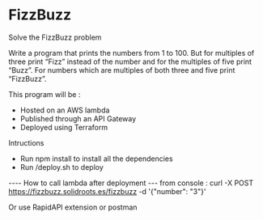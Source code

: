 FizzBuzz
========

Solve the FizzBuzz problem

Write a program that prints the numbers from 1 to 100. But for multiples of three print “Fizz” instead of the number and for the multiples of five print “Buzz”. For numbers which are multiples of both three and five print “FizzBuzz”.

This program will be :
- Hosted on an AWS lambda 
- Published through an API Gateway
- Deployed using Terraform
  

Intructions

- Run npm install  to install all the dependencies
- Run /deploy.sh to deploy
  

---- How to call lambda after deployment --- 
from console : 
curl -X POST https://fizzbuzz.solidroots.es/fizzbuzz -d '{"number": "3"}'

Or use RapidAPI extension or postman
